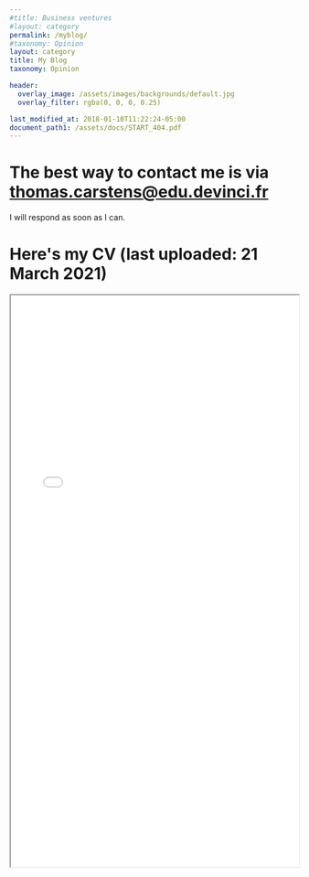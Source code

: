 ```yaml
---
#title: Business ventures
#layout: category
permalink: /myblog/
#taxonomy: Opinion
layout: category
title: My Blog
taxonomy: Opinion

header:
  overlay_image: /assets/images/backgrounds/default.jpg
  overlay_filter: rgba(0, 0, 0, 0.25)

last_modified_at: 2018-01-10T11:22:24-05:00
document_path1: /assets/docs/START_404.pdf
---
```


# The best way to contact me is via thomas.carstens@edu.devinci.fr
I will respond as soon as I can.

<!-- <a class="twitter-timeline" href="https://twitter.com/thomaxarstens" data-tweet-limit="3">Loading my latest 3 tweets...</a> <script async src="https://platform.twitter.com/widgets.js" charset="utf-8"></script> -->
# Here's my CV (last uploaded: 21 March 2021)
<iframe src="{{ page.document_path1 }}" width="100%" height="1000px"></iframe>

<!-- # Podcast
<iframe width="100%" height="450" scrolling="no" frameborder="no" src="https://w.soundcloud.com/player/?url=https%3A//api.soundcloud.com/users/24061985&color=%23ff5500&auto_play=true&hide_related=false&show_comments=true&show_user=true&show_reposts=false&show_teaser=true"></iframe> -->

<!--
# Opinion pieces
I write blogposts when I can. All views are purely my own.-->
